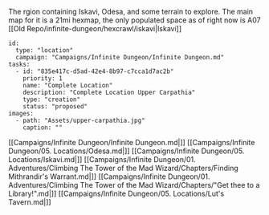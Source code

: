 The rgion containing Iskavi, Odesa, and some terrain to explore. The main map for it is a 21mi hexmap, the only populated space as of right now is A07 [[Old Repo/infinite-dungeon/hexcrawl/iskavi|Iskavi]]


```RpgManager4
id: 
  type: "location"
  campaign: "Campaigns/Infinite Dungeon/Infinite Dungeon.md"
tasks: 
  - id: "835e417c-d5ad-42e4-8b97-c7cca1d7ac2b"
    priority: 1
    name: "Complete Location"
    description: "Complete Location Upper Carpathia"
    type: "creation"
    status: "proposed"
images: 
  - path: "Assets/upper-carpathia.jpg"
    caption: ""
```


[[Campaigns/Infinite Dungeon/Infinite Dungeon.md|]]
[[Campaigns/Infinite Dungeon/05. Locations/Odesa.md|]]
[[Campaigns/Infinite Dungeon/05. Locations/Iskavi.md|]]
[[Campaigns/Infinite Dungeon/01. Adventures/Climbing The Tower of the Mad Wizard/Chapters/Finding Mithrandir's Warrant.md|]]
[[Campaigns/Infinite Dungeon/01. Adventures/Climbing The Tower of the Mad Wizard/Chapters/"Get thee to a Library!".md|]]
[[Campaigns/Infinite Dungeon/05. Locations/Lut's Tavern.md|]]